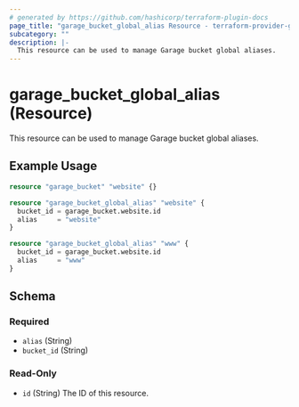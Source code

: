 ```yaml
---
# generated by https://github.com/hashicorp/terraform-plugin-docs
page_title: "garage_bucket_global_alias Resource - terraform-provider-garage"
subcategory: ""
description: |-
  This resource can be used to manage Garage bucket global aliases.
---
```


# garage_bucket_global_alias (Resource)

This resource can be used to manage Garage bucket global aliases.

## Example Usage

```terraform
resource "garage_bucket" "website" {}

resource "garage_bucket_global_alias" "website" {
  bucket_id = garage_bucket.website.id
  alias     = "website"
}

resource "garage_bucket_global_alias" "www" {
  bucket_id = garage_bucket.website.id
  alias     = "www"
}
```

<!-- schema generated by tfplugindocs -->
## Schema

### Required

- `alias` (String)
- `bucket_id` (String)

### Read-Only

- `id` (String) The ID of this resource.



